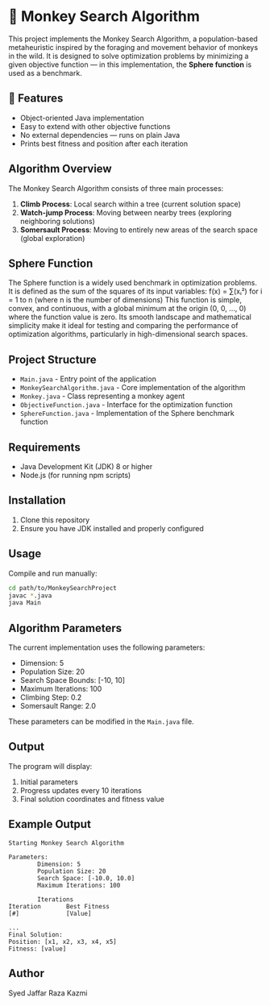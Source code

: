 # 🐒 Monkey Search Algorithm

This project implements the Monkey Search Algorithm, a population-based metaheuristic inspired by the foraging and movement behavior of monkeys in the wild. It is designed to solve optimization problems by minimizing a given objective function — in this implementation, the **Sphere function** is used as a benchmark.

## 📌 Features
- Object-oriented Java implementation
- Easy to extend with other objective functions
- No external dependencies — runs on plain Java
- Prints best fitness and position after each iteration

## Algorithm Overview

The Monkey Search Algorithm consists of three main processes:
1. **Climb Process**: Local search within a tree (current solution space)
2. **Watch-jump Process**: Moving between nearby trees (exploring neighboring solutions)
3. **Somersault Process**: Moving to entirely new areas of the search space (global exploration)

## Sphere Function

The Sphere function is a widely used benchmark in optimization problems. It is defined as the sum of the squares of its input variables:
    f(x) = ∑(xᵢ²)         for i = 1 to n (where n is the number of dimensions)
This function is simple, convex, and continuous, with a global minimum at the origin (0, 0, ..., 0) where the function value is zero. Its smooth landscape and mathematical simplicity make it ideal for testing and comparing the performance of optimization algorithms, particularly in high-dimensional search spaces.


## Project Structure

- `Main.java` - Entry point of the application
- `MonkeySearchAlgorithm.java` - Core implementation of the algorithm
- `Monkey.java` - Class representing a monkey agent
- `ObjectiveFunction.java` - Interface for the optimization function
- `SphereFunction.java` - Implementation of the Sphere benchmark function

## Requirements

- Java Development Kit (JDK) 8 or higher
- Node.js (for running npm scripts)

## Installation

1. Clone this repository
2. Ensure you have JDK installed and properly configured

## Usage

Compile and run manually:
```bash
cd path/to/MonkeySearchProject
javac *.java
java Main
```

## Algorithm Parameters

The current implementation uses the following parameters:
- Dimension: 5
- Population Size: 20
- Search Space Bounds: [-10, 10]
- Maximum Iterations: 100
- Climbing Step: 0.2
- Somersault Range: 2.0

These parameters can be modified in the `Main.java` file.

## Output

The program will display:
1. Initial parameters
2. Progress updates every 10 iterations
3. Final solution coordinates and fitness value

## Example Output
```
Starting Monkey Search Algorithm

Parameters:
        Dimension: 5
        Population Size: 20
        Search Space: [-10.0, 10.0]
        Maximum Iterations: 100

        Iterations
Iteration       Best Fitness
[#]             [Value]

...
Final Solution:
Position: [x1, x2, x3, x4, x5]
Fitness: [value]
```
## Author 
Syed Jaffar Raza Kazmi
